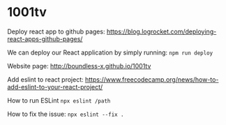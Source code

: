 # 1001tv


Deploy react app to github pages:
https://blog.logrocket.com/deploying-react-apps-github-pages/

We can deploy our React application by simply running: `npm run deploy`


Website page: 
http://boundless-x.github.io/1001tv


Add eslint to react project:
https://www.freecodecamp.org/news/how-to-add-eslint-to-your-react-project/

How to run ESLint
`npx eslint /path`

How to fix the issue:
`npx eslint --fix .`
